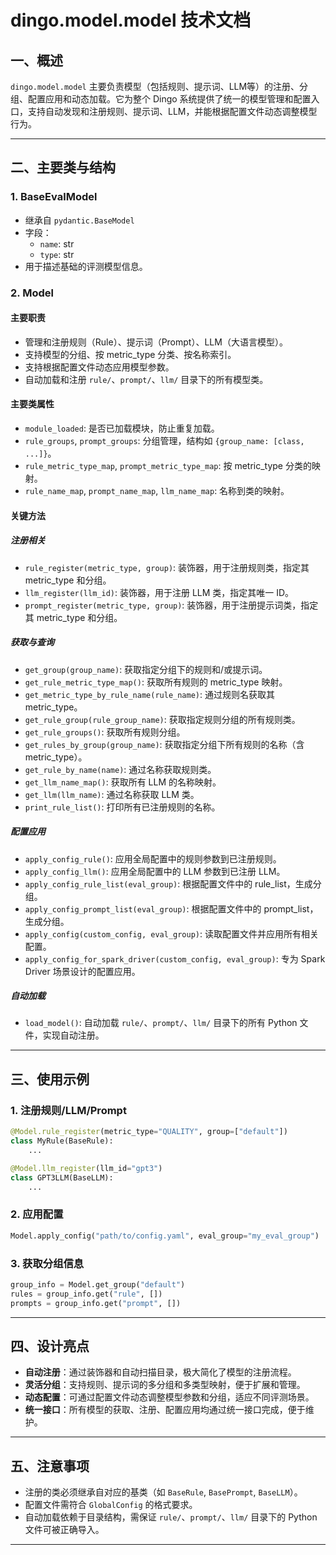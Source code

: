 # dingo.model.model 技术文档

## 一、概述

`dingo.model.model` 主要负责模型（包括规则、提示词、LLM等）的注册、分组、配置应用和动态加载。它为整个 Dingo 系统提供了统一的模型管理和配置入口，支持自动发现和注册规则、提示词、LLM，并能根据配置文件动态调整模型行为。

---

## 二、主要类与结构

### 1. BaseEvalModel

- 继承自 `pydantic.BaseModel`
- 字段：
  - `name`: str
  - `type`: str
- 用于描述基础的评测模型信息。

### 2. Model

#### 主要职责

- 管理和注册规则（Rule）、提示词（Prompt）、LLM（大语言模型）。
- 支持模型的分组、按 metric_type 分类、按名称索引。
- 支持根据配置文件动态应用模型参数。
- 自动加载和注册 `rule/`、`prompt/`、`llm/` 目录下的所有模型类。

#### 主要类属性

- `module_loaded`: 是否已加载模块，防止重复加载。
- `rule_groups`, `prompt_groups`: 分组管理，结构如 `{group_name: [class, ...]}`。
- `rule_metric_type_map`, `prompt_metric_type_map`: 按 metric_type 分类的映射。
- `rule_name_map`, `prompt_name_map`, `llm_name_map`: 名称到类的映射。

#### 关键方法

##### 注册相关

- `rule_register(metric_type, group)`: 装饰器，用于注册规则类，指定其 metric_type 和分组。
- `llm_register(llm_id)`: 装饰器，用于注册 LLM 类，指定其唯一 ID。
- `prompt_register(metric_type, group)`: 装饰器，用于注册提示词类，指定其 metric_type 和分组。

##### 获取与查询

- `get_group(group_name)`: 获取指定分组下的规则和/或提示词。
- `get_rule_metric_type_map()`: 获取所有规则的 metric_type 映射。
- `get_metric_type_by_rule_name(rule_name)`: 通过规则名获取其 metric_type。
- `get_rule_group(rule_group_name)`: 获取指定规则分组的所有规则类。
- `get_rule_groups()`: 获取所有规则分组。
- `get_rules_by_group(group_name)`: 获取指定分组下所有规则的名称（含 metric_type）。
- `get_rule_by_name(name)`: 通过名称获取规则类。
- `get_llm_name_map()`: 获取所有 LLM 的名称映射。
- `get_llm(llm_name)`: 通过名称获取 LLM 类。
- `print_rule_list()`: 打印所有已注册规则的名称。

##### 配置应用

- `apply_config_rule()`: 应用全局配置中的规则参数到已注册规则。
- `apply_config_llm()`: 应用全局配置中的 LLM 参数到已注册 LLM。
- `apply_config_rule_list(eval_group)`: 根据配置文件中的 rule_list，生成分组。
- `apply_config_prompt_list(eval_group)`: 根据配置文件中的 prompt_list，生成分组。
- `apply_config(custom_config, eval_group)`: 读取配置文件并应用所有相关配置。
- `apply_config_for_spark_driver(custom_config, eval_group)`: 专为 Spark Driver 场景设计的配置应用。

##### 自动加载

- `load_model()`: 自动加载 `rule/`、`prompt/`、`llm/` 目录下的所有 Python 文件，实现自动注册。

---

## 三、使用示例

### 1. 注册规则/LLM/Prompt

```python
@Model.rule_register(metric_type="QUALITY", group=["default"])
class MyRule(BaseRule):
    ...
```

```python
@Model.llm_register(llm_id="gpt3")
class GPT3LLM(BaseLLM):
    ...
```

### 2. 应用配置

```python
Model.apply_config("path/to/config.yaml", eval_group="my_eval_group")
```

### 3. 获取分组信息

```python
group_info = Model.get_group("default")
rules = group_info.get("rule", [])
prompts = group_info.get("prompt", [])
```

---

## 四、设计亮点

- **自动注册**：通过装饰器和自动扫描目录，极大简化了模型的注册流程。
- **灵活分组**：支持规则、提示词的多分组和多类型映射，便于扩展和管理。
- **动态配置**：可通过配置文件动态调整模型参数和分组，适应不同评测场景。
- **统一接口**：所有模型的获取、注册、配置应用均通过统一接口完成，便于维护。

---

## 五、注意事项

- 注册的类必须继承自对应的基类（如 `BaseRule`, `BasePrompt`, `BaseLLM`）。
- 配置文件需符合 `GlobalConfig` 的格式要求。
- 自动加载依赖于目录结构，需保证 `rule/`、`prompt/`、`llm/` 目录下的 Python 文件可被正确导入。

---

